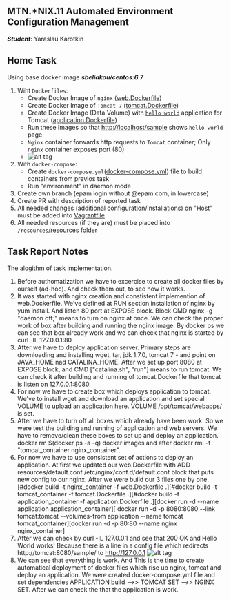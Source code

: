 MTN.*NIX.11 Automated Environment Configuration Management
---

***Student***: Yaraslau Karotkin 

Home Task
---

Using base docker image ***sbeliakou/centos:6.7***

1. Wiht ```Dockerfiles```:
    - Create Docker Image of ```nginx``` ([web.Dockerfile](https://github.com/MNTLab/cm-docker/blob/yaraslau_karotkin/web.Dockerfile))
    - Create Docker Image of ```Tomcat 7``` ([tomcat.Dockerfile](https://github.com/MNTLab/cm-docker/blob/yaraslau_karotkin/tomcat.Dockerfile))
    - Create Docker Image (Data Volume) with [```hello world```](https://tomcat.apache.org/tomcat-7.0-doc/appdev/sample/sample.war) application for Tomcat ([application.Dockerfile](https://github.com/MNTLab/cm-docker/blob/yaraslau_karotkin/application.Dockerfile))
    - Run these Images so that [http://localhost/sample](http://localhost/sample) shows ```hello world``` page
    - ```Nginx``` container forwards http requests to ```Tomcat``` container; Only ```nginx``` container exposes port (80)
    - ![alt tag](https://github.com/MNTLab/cm-docker/blob/yaraslau_karotkin/resources/images.png)
2. With ```docker-compose```:
    - Create ```docker-compose.yml```([docker-compose.yml](https://github.com/MNTLab/cm-docker/blob/yaraslau_karotkin/docker-compose.yml)) file to build containers from previos task
    - Run "environment" in daemon mode
3. Create own branch (epam login without @epam.com, in lowercase)
4. Create PR with description of reported task
5. All needed changes (additional configuration/installations) on "Host" must be added into [Vagrantfile](https://github.com/MNTLab/cm-docker/blob/yaraslau_karotkin/Vagrantfile)
6. All needed resources (if they are) must be placed into ```/resources```[/resources](https://github.com/MNTLab/cm-docker/tree/yaraslau_karotkin/resources) folder

Task Report Notes
---
The alogithm of task implementation.

1. Before authomatization we have to excercise to create all docker files by ourself (ad-hoc). And check them out, to see how it works.
2. It was started with nginx creation and constistent implemention of web.Dockerfile. We've defined at RUN section installation of nginx by yum install. And listen 80 port at EXPOSE block. Block CMD nginx -g "daemon off;" means to turn on nginx at once. We can check the proper work of box after building and running the nginx image. By docker ps we can see that box already work and we can check that nginx is started by curl -IL 127.0.0.1:80
3. After we have to deploy application server. Primary steps are downloading and installing wget, tar, jdk 1.7.0, tomcat 7 - and point on JAVA_HOME nad CATALINA_HOME. After we set up port 8080 at EXPOSE block, and CMD ["catalina.sh", "run"] means to run tomcat. We can check it after building and running of tomcat.Dockerfile that tomcat is listen on 127.0.0.1:8080.
4. For now we have to create box which deploys application to tomcat. We've to install wget and download an application and set special VOLUME to upload an application here. VOLUME /opt/tomcat/webapps/ is set.
5. After we have to turn off all boxes which already have been work. So we were test the building and running of application and web servers. We have to remove/clean these boxes to set up and deploy an application. docker rm $(docker ps -a -q)
docker images and after docker rmi -f "tomcat_container nginx_container".
6. For now we have to use consistent set of actions to deploy an application. At first we updated our web.Dockerfile with 
ADD resources/default.conf /etc/nginx/conf.d/default.conf block that puts new config to our nginx. After we were build our 3 files one by one. [#docker build -t nginx_container -f web.Dockerfile .][#docker build -t tomcat_container -f tomcat.Dockerfile .][#docker build -t application_container -f application.Dockerfile .][docker run -d --name application application_container][
docker run -d -p 8080:8080 --link tomcat:tomcat --volumes-from application --name tomcat tomcat_container][docker run -d -p 80:80 --name nginx nginx_container]
7. After we can check by curl -IL 127.0.0.1 and see that 200 OK and Hello World works! Because there is a line in a config file which redirects http://tomcat:8080/sample/ to http://127.0.0.1
![alt tag](https://github.com/MNTLab/cm-docker/blob/yaraslau_karotkin/resources/curlhw.png)
8. We can see that everything is work. And This is the time to create automatical deployment of docker files which rise up nginx, tomcat and deploy an application. We were created docker-compose.yml file and set dependencies APPLICATION build -->> TOMCAT SET -->> NGINX SET. After we can check the that the application is work.



